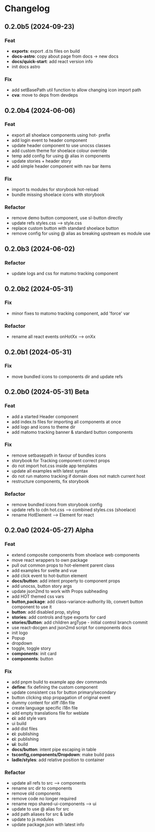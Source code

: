 # Changelog

## 0.2.0b5 (2024-09-23)

### Feat

- **exports**: export .d.ts files on build
- **docs-astro**: copy about page from docs -> new docs
- **docs/quick-start**: add react version info
- init docs astro

### Fix

- add setBasePath util function to allow changing icon import path
- **cva**: move to deps from devdeps

## 0.2.0b4 (2024-06-06)

### Feat

- export all shoelace components using hot- prefix
- add login event to header component
- update header component to use unocss classes
- add custom theme for shoelace colour override
- temp add config for using @ alias in components
- update stories + header story
- add simple header component with nav bar items

### Fix

- import ts modules for storybook hot-reload
- bundle missing shoelace icons with storybook

### Refactor

- remove demo button component, use sl-button directly
- update refs styles.css --> style.css
- replace custom button with standard shoelace button
- remove config for using @ alias as breaking upstream es module use

## 0.2.0b3 (2024-06-02)

### Refactor

- update logs and css for matomo tracking component

## 0.2.0b2 (2024-05-31)

### Fix

- minor fixes to matomo tracking component, add 'force' var

### Refactor

- rename all react events onHotXx --> onXx

## 0.2.0b1 (2024-05-31)

### Fix

- move bundled icons to components dir and update refs

## 0.2.0b0 (2024-05-31) Beta

### Feat

- add a started Header component
- add index.ts files for importing all components at once
- add logo and icons to theme dir
- add matomo tracking banner & standard button components

### Fix

- remove setbasepath in favour of bundles icons
- storybook for Tracking component correct props
- do not import hot.css inside app templates
- update all examples with latest syntax
- do not run matomo tracking if domain does not match current host
- restructure components, fix storybook

### Refactor

- remove bundled icons from storybook config
- update refs to cdn hot.css --> combined styles.css (shoelace)
- rename HotElement --> Element for react

## 0.2.0a0 (2024-05-27) Alpha

### Feat

- extend composite components from shoelace web components
- move react wrappers to own package
- pull out common props to hot-element parent class
- add examples for svelte and vue
- add click event to hot-button element
- **docs/button**: add intent property to component props
- add unocss, button story args
- update json2md to work with Props subheading
- add HOT themed css vars
- **button,package**: add class-variance-authority lib, convert button component to use it
- **button**: add disabled prop, styling
- **stories**: add controls and type exports for card
- **stories/Button**: add children argType - initial control branch commit
- use react-docgen and json2md script for components docs
- init logo
- Popup
- dropdown
- toggle, toggle story
- **components**: init card
- **components**: button

### Fix

- add pnpm build to example app dev commands
- **define**: fix defining the custom component
- update consistent css for button primary/secondary
- button clicking stop propagation of original event
- dummy content for xliff i18n file
- create language specific i18n file
- add empty translations file for weblate
- **ci**: add style vars
- ui build
- add dist files
- **ci**: publishing
- **ci**: publishing
- **ui**: build
- **docs/button**: intent pipe escaping in table
- **tsconfig,components/Dropdown**: make build pass
- **ladle/styles**: add relative position to container

### Refactor

- update all refs to src --> components
- rename src dir to components
- remove old components
- remove code no longer required
- rename repo shared-ui-components --> ui
- update to use @ alias for src
- add path aliases for src & ladle
- update to js modules
- update package.json with latest info
